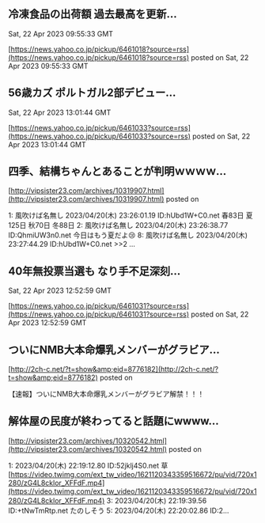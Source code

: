 

## 冷凍食品の出荷額 過去最高を更新...
  Sat, 22 Apr 2023 09:55:33 GMT

[https://news.yahoo.co.jp/pickup/6461018?source=rss](https://news.yahoo.co.jp/pickup/6461018?source=rss)
posted on Sat, 22 Apr 2023 09:55:33 GMT

<!--more-->



## 56歳カズ ポルトガル2部デビュー...
  Sat, 22 Apr 2023 13:01:44 GMT

[https://news.yahoo.co.jp/pickup/6461033?source=rss](https://news.yahoo.co.jp/pickup/6461033?source=rss)
posted on Sat, 22 Apr 2023 13:01:44 GMT

<!--more-->



## 四季、結構ちゃんとあることが判明ｗｗｗｗ...
  

[http://vipsister23.com/archives/10319907.html](http://vipsister23.com/archives/10319907.html)
posted on 

<!--more-->

1: 風吹けば名無し 2023/04/20(木) 23:26:01.19 ID:hUbd1W+C0.net 春83日 夏125日 秋70日 冬88日 2: 風吹けば名無し 2023/04/20(木) 23:26:38.77 ID:QhmiUW3n0.net 今日はもう夏だよ😢 8: 風吹けば名無し 2023/04/20(木) 23:27:44.29 ID:hUbd1W+C0.net &gt;&gt;2 ...

## 40年無投票当選も なり手不足深刻...
  Sat, 22 Apr 2023 12:52:59 GMT

[https://news.yahoo.co.jp/pickup/6461031?source=rss](https://news.yahoo.co.jp/pickup/6461031?source=rss)
posted on Sat, 22 Apr 2023 12:52:59 GMT

<!--more-->



## ついにNMB大本命爆乳メンバーがグラビア...
  

[http://2ch-c.net/?t=show&amp;eid=8776182](http://2ch-c.net/?t=show&amp;eid=8776182)
posted on 

<!--more-->

【速報】ついにNMB大本命爆乳メンバーがグラビア解禁！！！

## 解体屋の民度が終わってると話題にwwww...
  

[http://vipsister23.com/archives/10320542.html](http://vipsister23.com/archives/10320542.html)
posted on 

<!--more-->

1: 2023/04/20(木) 22:19:12.80 ID:52jklj4S0.net 草 [https://video.twimg.com/ext_tw_video/1621120343359516672/pu/vid/720x1280/zG4L8cklor_XFFdF.mp4](https://video.twimg.com/ext_tw_video/1621120343359516672/pu/vid/720x1280/zG4L8cklor_XFFdF.mp4) 3: 2023/04/20(木) 22:19:39.56 ID:+tNwTmRtp.net たのしそう 5: 2023/04/20(木) 22:20:02.86 ID:2...
